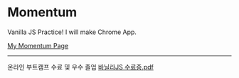 # Momentum

Vanilla JS Practice! I will make Chrome App.

[My Momentum Page](https://suhapy.github.io/momentum/)

***
온라인 부트캠프 수료 및 우수 졸업
[바닐라JS 수료증.pdf](https://github.com/suhapy/momentum/files/8213377/JS.pdf)
